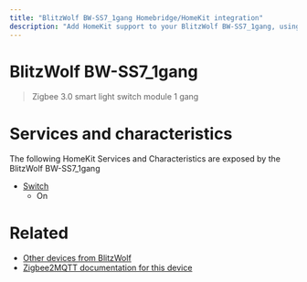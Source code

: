 ```yaml
---
title: "BlitzWolf BW-SS7_1gang Homebridge/HomeKit integration"
description: "Add HomeKit support to your BlitzWolf BW-SS7_1gang, using Homebridge, Zigbee2MQTT and homebridge-z2m."
---
```

<!---
This file has been GENERATED using src/docgen/docgen.ts
DO NOT EDIT THIS FILE MANUALLY!
-->
# BlitzWolf BW-SS7_1gang
> Zigbee 3.0 smart light switch module 1 gang


# Services and characteristics
The following HomeKit Services and Characteristics are exposed by
the BlitzWolf BW-SS7_1gang

* [Switch](../../switch.md)
  * On


# Related
* [Other devices from BlitzWolf](../index.md#blitzwolf)
* [Zigbee2MQTT documentation for this device](https://www.zigbee2mqtt.io/devices/BW-SS7_1gang.html)